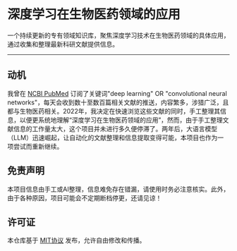 # 深度学习在生物医药领域的应用

一个持续更新的专有领域知识库，聚焦深度学习技术在生物医药领域的具体应用，通过收集和整理最新科研文献提供信息。

---

## 动机

我曾在 [NCBI PubMed](https://pubmed.ncbi.nlm.nih.gov/) 订阅了关键词"deep learning" OR "convolutional neural networks"，每天会收到数十至数百篇相关文献的推送，内容繁多，涉猎广泛，且都与生物医药相关。2022年，我决定在快速浏览这些文献的同时，手工整理其信息，以便更系统地理解“深度学习在生物医药领域的应用”，然而，由于手工整理文献信息的工作量太大，这个项目并未进行多久便停滞了。两年后，大语言模型（LLM）迅速崛起，让自动化的文献整理和信息提取变得可能，本项目也作为一项尝试而重新继续。

## 免责声明

本项目信息由手工或AI整理，信息难免存在错漏，请使用时务必注意核实。此外，由于各种原因，项目可能会不定期断档停更，还请见谅！

## 许可证

本仓库基于 [MIT协议](LICENSE) 发布，允许自由修改和传播。
